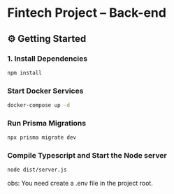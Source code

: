 # Fintech Project – Back-end

## ⚙️ Getting Started

### 1. Install Dependencies

```bash
npm install
```

### Start Docker Services

```bash
docker-compose up -d
```

### Run Prisma Migrations

```bash
npx prisma migrate dev
```

### Compile Typescript and Start the Node server

```bash
node dist/server.js
```

obs: You need create a .env file in the project root.
